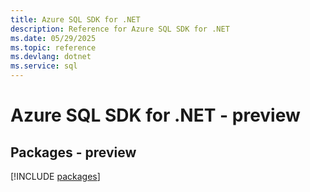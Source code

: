 ```yaml
---
title: Azure SQL SDK for .NET
description: Reference for Azure SQL SDK for .NET
ms.date: 05/29/2025
ms.topic: reference
ms.devlang: dotnet
ms.service: sql
---
```

# Azure SQL SDK for .NET - preview
## Packages - preview
[!INCLUDE [packages](sql-index.md)]